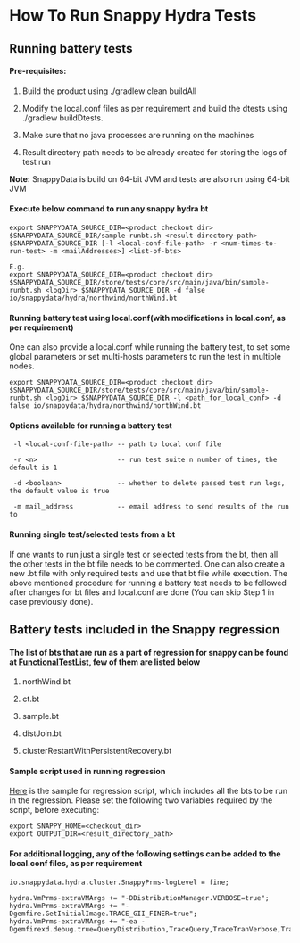 # How To Run Snappy Hydra Tests

## Running battery tests

#### Pre-requisites:

 1. Build the product using ./gradlew clean buildAll

 2. Modify the local.conf files as per requirement and build the dtests using ./gradlew buildDtests.

 3. Make sure that no java processes are running on the machines

 4. Result directory path needs to be already created for storing the logs of test run

**Note:** SnappyData is build on 64-bit JVM and tests are also run using 64-bit JVM

#### Execute below command to run any snappy hydra bt

```
export SNAPPYDATA_SOURCE_DIR=<product checkout dir>
$SNAPPYDATA_SOURCE_DIR/sample-runbt.sh <result-directory-path> $SNAPPYDATA_SOURCE_DIR [-l <local-conf-file-path> -r <num-times-to-run-test> -m <mailAddresses>] <list-of-bts>

E.g.
export SNAPPYDATA_SOURCE_DIR=<product checkout dir>
$SNAPPYDATA_SOURCE_DIR/store/tests/core/src/main/java/bin/sample-runbt.sh <logDir> $SNAPPYDATA_SOURCE_DIR -d false io/snappydata/hydra/northwind/northWind.bt
```

#### Running battery test using local.conf(with modifications in local.conf, as per requirement)

One can also provide a local.conf while running the battery test, to set some global parameters or set multi-hosts parameters to run the test in multiple nodes.

```
export SNAPPYDATA_SOURCE_DIR=<product checkout dir>
$SNAPPYDATA_SOURCE_DIR/store/tests/core/src/main/java/bin/sample-runbt.sh <logDir> $SNAPPYDATA_SOURCE_DIR -l <path_for_local_conf> -d false io/snappydata/hydra/northwind/northWind.bt
```

#### Options available for running a battery test

```
 -l <local-conf-file-path> -- path to local conf file

 -r <n>                    -- run test suite n number of times, the default is 1

 -d <boolean>              -- whether to delete passed test run logs, the default value is true

 -m mail_address           -- email address to send results of the run to
```

#### Running single test/selected tests from a bt

If one wants to run just a single test or selected tests from the bt, then all the other tests in the bt file needs to be commented. One can also create a new .bt file with only required tests and use that bt file while execution. The above mentioned procedure for running a battery test needs to be followed after changes for bt files and local.conf are done (You can skip Step 1 in case previously done).

## Battery tests included in the Snappy regression

#### The list of bts that are run as a part of regression for snappy can be found at [FunctionalTestList](functionalTestList.md), few of them are listed below

1. northWind.bt

2. ct.bt

3. sample.bt

4. distJoin.bt

5. clusterRestartWithPersistentRecovery.bt

#### Sample script used in running regression

[Here](../../test/java/io/snappydata/hydra/snappyRegressionScript.sh) is the sample for regression script, which includes all the bts to be run in the regression. Please set the following two variables required by the script, before executing:

```
export SNAPPY_HOME=<checkout_dir>
export OUTPUT_DIR=<result_directory_path>
```
#### For additional logging, any of the following settings can be added to the local.conf files, as per requirement

```
io.snappydata.hydra.cluster.SnappyPrms-logLevel = fine;

hydra.VmPrms-extraVMArgs += "-DDistributionManager.VERBOSE=true";
hydra.VmPrms-extraVMArgs += "-Dgemfire.GetInitialImage.TRACE_GII_FINER=true";
hydra.VmPrms-extraVMArgs += "-ea -Dgemfirexd.debug.true=QueryDistribution,TraceQuery,TraceTranVerbose,TraceIndex,TraceFabricServiceBoot";

```